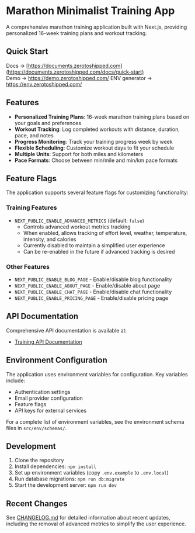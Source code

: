 # Marathon Minimalist Training App

A comprehensive marathon training application built with Next.js, providing personalized 16-week training plans and workout tracking.

## Quick Start

Docs → [https://documents.zerotoshipped.com](https://documents.zerotoshipped.com/docs/quick-start)  
Demo → https://demo.zerotoshipped.com/
ENV generator → https://env.zerotoshipped.com/

## Features

- **Personalized Training Plans**: 16-week marathon training plans based on your goals and preferences
- **Workout Tracking**: Log completed workouts with distance, duration, pace, and notes
- **Progress Monitoring**: Track your training progress week by week
- **Flexible Scheduling**: Customize workout days to fit your schedule
- **Multiple Units**: Support for both miles and kilometers
- **Pace Formats**: Choose between min/mile and min/km pace formats

## Feature Flags

The application supports several feature flags for customizing functionality:

### Training Features

- `NEXT_PUBLIC_ENABLE_ADVANCED_METRICS` (default: `false`)
  - Controls advanced workout metrics tracking
  - When enabled, allows tracking of effort level, weather, temperature, intensity, and calories
  - Currently disabled to maintain a simplified user experience
  - Can be re-enabled in the future if advanced tracking is desired

### Other Features

- `NEXT_PUBLIC_ENABLE_BLOG_PAGE` - Enable/disable blog functionality
- `NEXT_PUBLIC_ENABLE_ABOUT_PAGE` - Enable/disable about page
- `NEXT_PUBLIC_ENABLE_CHAT_PAGE` - Enable/disable chat functionality
- `NEXT_PUBLIC_ENABLE_PRICING_PAGE` - Enable/disable pricing page

## API Documentation

Comprehensive API documentation is available at:
- [Training API Documentation](./docs/api/training-api.md)

## Environment Configuration

The application uses environment variables for configuration. Key variables include:

- Authentication settings
- Email provider configuration
- Feature flags
- API keys for external services

For a complete list of environment variables, see the environment schema files in `src/env/schemas/`.

## Development

1. Clone the repository
2. Install dependencies: `npm install`
3. Set up environment variables (copy `.env.example` to `.env.local`)
4. Run database migrations: `npm run db:migrate`
5. Start the development server: `npm run dev`

## Recent Changes

See [CHANGELOG.md](./CHANGELOG.md) for detailed information about recent updates, including the removal of advanced metrics to simplify the user experience.
